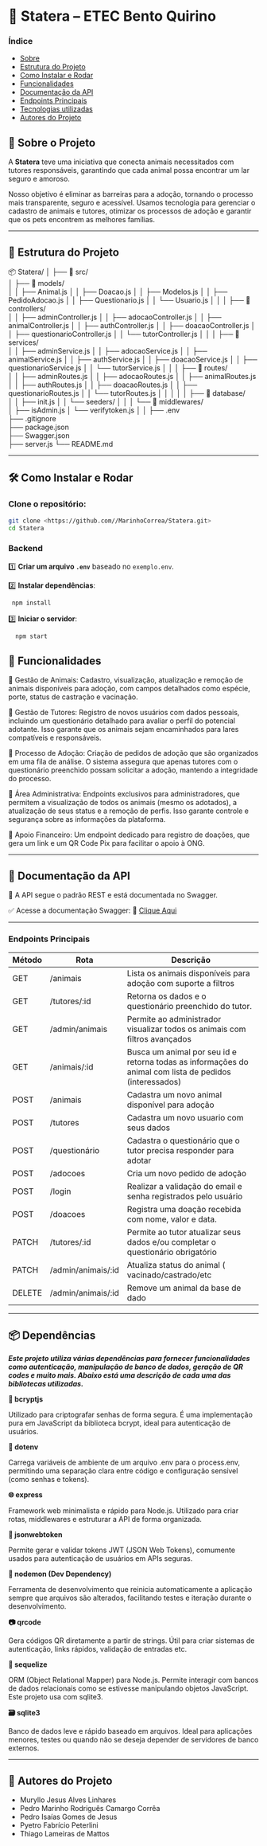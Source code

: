 
# 🚀 **Statera – ETEC Bento Quirino**

### Índice

- [Sobre](https://www.notion.so/Ideia-de-README-24e4691a9054801cb4a5d0b1109fe87f?pvs=21)
- [Estrutura do Projeto](https://www.notion.so/Ideia-de-README-24e4691a9054801cb4a5d0b1109fe87f?pvs=21)
- [Como Instalar e Rodar](https://www.notion.so/Ideia-de-README-24e4691a9054801cb4a5d0b1109fe87f?pvs=21)
- [Funcionalidades](https://www.notion.so/Ideia-de-README-24e4691a9054801cb4a5d0b1109fe87f?pvs=21)
- [Documentação da API](https://www.notion.so/Ideia-de-README-24e4691a9054801cb4a5d0b1109fe87f?pvs=21)
- [Endpoints Principais](https://www.notion.so/Ideia-de-README-24e4691a9054801cb4a5d0b1109fe87f?pvs=21)
- [Tecnologias utilizadas](https://www.notion.so/Ideia-de-README-24e4691a9054801cb4a5d0b1109fe87f?pvs=21)
- [Autores do Projeto](https://www.notion.so/Ideia-de-README-24e4691a9054801cb4a5d0b1109fe87f?pvs=21)

## 📌 **Sobre o Projeto**

A **Statera** teve uma iniciativa que conecta animais necessitados com tutores responsáveis, garantindo que cada animal possa encontrar um lar seguro e amoroso.

Nosso objetivo é eliminar as barreiras para a adoção, tornando o processo mais transparente, seguro e acessível. Usamos tecnologia para gerenciar o cadastro de animais e tutores, otimizar os processos de adoção e garantir que os pets encontrem as melhores famílias.

---

## 📂 **Estrutura do Projeto**
📦 Statera/
│
├── 📁 src/                      
│   ├── 📁 models/               
│   │   ├── Animal.js
│   │   ├── Doacao.js
│   │   ├── Modelos.js
│   │   ├── PedidoAdocao.js
│   │   ├── Questionario.js
│   │   └── Usuario.js
│   │
│   ├── 📁 controllers/          
│   │   ├── adminController.js
│   │   ├── adocaoController.js
│   │   ├── animalController.js
│   │   ├── authController.js
│   │   ├── doacaoController.js
│   │   ├── questionarioController.js
│   │   └── tutorController.js
│   │
│   ├── 📁 services/            
│   │   ├── adminService.js
│   │   ├── adocaoService.js
│   │   ├── animalService.js
│   │   ├── authService.js
│   │   ├── doacaoService.js
│   │   ├── questionarioService.js
│   │   └── tutorService.js
│   │
│   ├── 📁 routes/               
│   │   ├── adminRoutes.js
│   │   ├── adocaoRoutes.js
│   │   ├── animalRoutes.js
│   │   ├── authRoutes.js
│   │   ├── doacaoRoutes.js
│   │   ├── questionarioRoutes.js
│   │   └── tutorRoutes.js
│   │
│   │
│   ├── 📁 database/             
│   │   ├── init.js
│   │   └── seeders/
│   │
│   └── 📁 middlewares/          
│       ├── isAdmin.js
│       └── verifytoken.js
│
│
├── .env                        
├── .gitignore                  
├── package.json    
├── Swagger.json  
├── server.js
└── README.md                    



---

## 🛠 **Como Instalar e Rodar**

### **Clone o repositório:**

```bash
git clone <https://github.com//MarinhoCorrea/Statera.git>
cd Statera

```

### **Backend**

1️⃣ **Criar um arquivo `.env`** baseado no `exemplo.env`.

2️⃣ **Instalar dependências**:

```bash
 npm install

```

3️⃣ **Iniciar o servidor**:

```bash
  npm start

```

## 💠 **Funcionalidades**

 🔹 Gestão de Animais: Cadastro, visualização, atualização e remoção de animais disponíveis para adoção, com campos detalhados como espécie, porte, status de castração e vacinação.

 🔹 Gestão de Tutores: Registro de novos usuários com dados pessoais, incluindo um questionário detalhado para avaliar o perfil do potencial adotante. Isso garante que os animais sejam encaminhados para lares compatíveis e responsáveis.

 🔹 Processo de Adoção: Criação de pedidos de adoção que são organizados em uma fila de análise. O sistema assegura que apenas tutores com o questionário preenchido possam solicitar a adoção, mantendo a integridade do processo.

 🔹 Área Administrativa: Endpoints exclusivos para administradores, que permitem a visualização de todos os animais (mesmo os adotados), a atualização de seus status e a remoção de perfis. Isso garante controle e segurança sobre as informações da plataforma.

 🔹 Apoio Financeiro: Um endpoint dedicado para registro de doações, que gera um link e um QR Code Pix para facilitar o apoio à ONG.

---

## 📄 **Documentação da API**

📌 A API segue o padrão REST e está documentada no Swagger.

✅ Acesse a documentação Swagger: 🔗 [Clique Aqui](https://www.notion.so/backend/swagger.json)

---

### Endpoints Principais

| Método | Rota | Descrição |
| --- | --- | --- |
| GET | /animais |  Lista os animais disponíveis para adoção com suporte a filtros |
| GET | /tutores/:id | Retorna os dados e o questionário preenchido do tutor. |
| GET | /admin/animais | Permite ao administrador visualizar todos os animais com filtros avançados  |
| GET | /animais/:id | Busca um animal por seu id e retorna todas as informações do animal com lista de pedidos (interessados) |
| POST | /animais | Cadastra um novo animal disponível para adoção |
| POST | /tutores |  Cadastra um novo usuario com seus dados |
| POST | /questionário | Cadastra o questionário que o tutor precisa responder para adotar |
| POST | /adocoes | Cria um novo pedido de adoção |
| POST | /login | Realizar a validação do email e senha registrados pelo usuário |
| POST | /doacoes | Registra uma doação recebida com nome, valor e data. |
| PATCH | /tutores/:id | Permite ao tutor atualizar seus dados e/ou completar o questionário obrigatório |
| PATCH | /admin/animais/:id | Atualiza status do animal ( vacinado/castrado/etc |
| DELETE | /admin/animais/:id | Remove um animal da base de dado |

---

## 📦 **Dependências**

***Este projeto utiliza várias dependências para fornecer funcionalidades como autenticação, manipulação de banco de dados, geração de QR codes e muito mais. Abaixo está uma descrição de cada uma das bibliotecas utilizadas.***

**🔐 bcryptjs**

 Utilizado para criptografar senhas de forma segura. É uma implementação pura em JavaScript da biblioteca bcrypt, ideal para autenticação de usuários.


**🌱 dotenv**

 Carrega variáveis de ambiente de um arquivo .env para o process.env, permitindo uma separação clara entre código e configuração sensível (como senhas e tokens).


**🌐 express**

 Framework web minimalista e rápido para Node.js. Utilizado para criar rotas, middlewares e estruturar a API de forma organizada.


**🔑 jsonwebtoken**

 Permite gerar e validar tokens JWT (JSON Web Tokens), comumente usados para autenticação de usuários em APIs seguras.


**🚀 nodemon (Dev Dependency)**

 Ferramenta de desenvolvimento que reinicia automaticamente a aplicação sempre que arquivos são alterados, facilitando testes e iteração durante o desenvolvimento.


**📷 qrcode** 

 Gera códigos QR diretamente a partir de strings. Útil para criar sistemas de autenticação, links rápidos, validação de entradas etc.


**🧩 sequelize** 

 ORM (Object Relational Mapper) para Node.js. Permite interagir com bancos de dados relacionais como se estivesse manipulando objetos JavaScript. Este projeto usa com sqlite3.


**🗃️ sqlite3** 

 Banco de dados leve e rápido baseado em arquivos. Ideal para aplicações menores, testes ou quando não se deseja depender de servidores de banco externos.

---

## 👥 **Autores do Projeto**

- Muryllo Jesus Alves Linhares
- Pedro Marinho Rodriguês Camargo Corrêa
- Pedro Isaías Gomes de Jesus
- Pyetro Fabrício Peterlini
- Thiago Lameiras de Mattos
